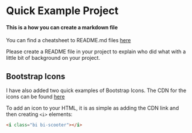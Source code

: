 # Quick Example Project
#### This is a how you can create a markdown file

You can find a cheatsheet to README.md files [here](https://github.com/adam-p/markdown-here/wiki/Markdown-Cheatsheet)

Please create a README file in your project to explain who did what with a little bit of background on your project.

## Bootstrap Icons

I have also added two quick examples of Bootstrap Icons. The CDN for the icons can be found [here](https://icons.getbootstrap.com/#install)

To add an icon to your HTML, it is as simple as adding the CDN link and then creating `<i>` elements:
```html
<i class="bi bi-scooter"></i>
```


